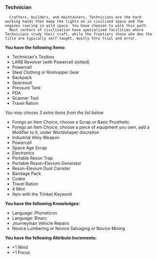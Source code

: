 ### Technician
	  Crafters, builders, and maintainers, Technicians are the hard working hands that keep the lights on in civilized space and the engines roaring in wild space. You have choosen to walk this path.
	  Most centers of civilization have specialized facilities where Technicians study their craft, while the frontiers those who don the title are typically self-taught, mostly thru trial and error.

__You have the following Items:__
- Technician's Toolbox
- LARB Revolver (with Powercell slotted)
- Powercell
- Steel Clothing *or* Rimhopper Gear
- Backpack
- Spacesuit
- Pressure Tank
- PDA
- Scanner Tool
- Travel Ration

_You may choose 3 extra items from the list below_
- Forego an Item Choice, choose a Scrap or Basic Prosthetic
- Forego an Item Choice, choose a piece of equipment you own, add a Modifier to it, under Worldshaper discretion
- Industrial Alloy Weapon
- Powercell
- Space Age Scrap
- Electronics
- Portable Reson Trap
- Portable Reson-Elevium Generator
- Reson-Elevium Dust Canister
- Bandage Pack
- Codex
- Travel Ration
- 4 Mint
- Item with the Trinket Keyword


__You have the following Knowledges:__
- Language: Phoneticon
- Language: Binarc
- Journeyman Vehicle Repairs
- Novice Lumbering *or* Novice Salvaging *or* Novice Mining


__You have the following Attribute Increments:__
- +1 Mind
- +1 Focus